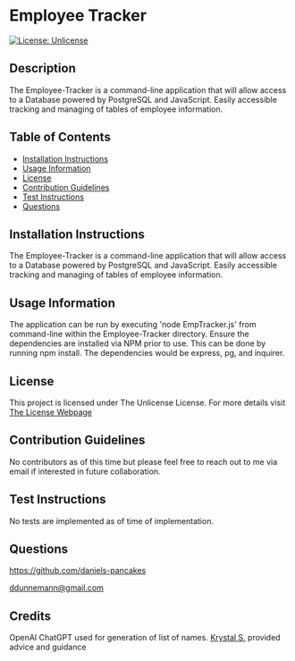 # Employee Tracker

[![License: Unlicense](https://img.shields.io/badge/License-Unlicense-blue.svg)](http://unlicense.org/)

## Description
The Employee-Tracker is a command-line application that will allow access to a Database powered by PostgreSQL and JavaScript. Easily accessible tracking and managing of tables of employee information.

## Table of Contents
* [Installation Instructions](#installation-instructions)
* [Usage Information](#usage-information)
* [License](#license)
* [Contribution Guidelines](#contribution-guidelines)
* [Test Instructions](#test-instructions)
* [Questions](#questions)

## Installation Instructions
The Employee-Tracker is a command-line application that will allow access to a Database powered by PostgreSQL and JavaScript. Easily accessible tracking and managing of tables of employee information.

## Usage Information
The application can be run by executing 'node EmpTracker.js' from command-line within the Employee-Tracker directory. Ensure the dependencies are installed via NPM prior to use. This can be done by running npm install. The dependencies would be express, pg, and inquirer.

## License
This project is licensed under The Unlicense License. For more details visit [The License Webpage](http://unlicense.org/)
 

## Contribution Guidelines
No contributors as of this time but please feel free to reach out to me via email if interested in future collaboration.

## Test Instructions
No tests are implemented as of time of implementation.

## Questions
https://github.com/daniels-pancakes

ddunnemann@gmail.com

## Credits
OpenAI ChatGPT used for generation of list of names.
[Krystal S.](https://github.com/bldambtn) provided advice and guidance